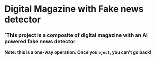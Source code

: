 # Digital Magazine with Fake news detector

### `This project is a composite of digital magazine with an AI powered fake news detector


**Note: this is a one-way operation. Once you `eject`, you can't go back!**
